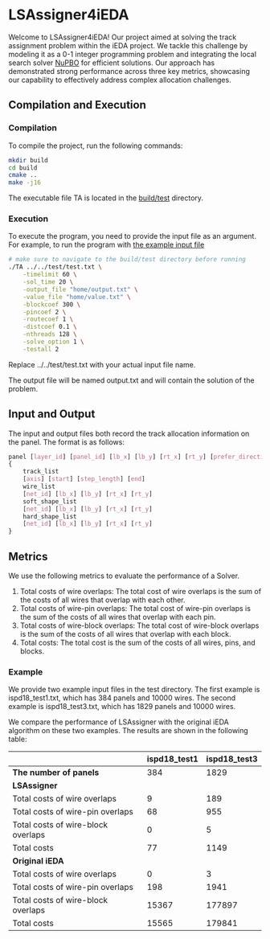 # LSAssigner4iEDA

Welcome to LSAssigner4iEDA! Our project aimed at solving the track assignment problem within the iEDA project. We tackle this challenge by modeling it as a 0-1 integer programming problem and integrating the local search solver [NuPBO](https://github.com/filyouzicha/NuPBO) for efficient solutions. Our approach has demonstrated strong performance across three key metrics, showcasing our capability to effectively address complex allocation challenges.

## Compilation and Execution

### Compilation

To compile the project, run the following commands:

```bash
mkdir build
cd build
cmake ..
make -j16
```
The executable file TA is located in the [build/test](./build/test) directory.
### Execution

To execute the program, you need to provide the input file as an argument. For example, to run the program with [the example input file](./test/test.txt)

```bash
# make sure to navigate to the build/test directory before running
./TA ../../test/test.txt \
    -timelimit 60 \
    -sol_time 20 \
    -output_file "home/output.txt" \
    -value_file "home/value.txt" \
    -blockcoef 300 \
    -pincoef 2 \
    -routecoef 1 \
    -distcoef 0.1 \
    -nthreads 128 \
    -solve_option 1 \
    -testall 2 
```
Replace ../../test/test.txt with your actual input file name.


The output file will be named output.txt and will contain the solution of the problem.

## Input and Output

The input and output files both record the track allocation information on the panel. The format is as follows:
```css 
panel [layer_id] [panel_id] [lb_x] [lb_y] [rt_x] [rt_y] [prefer_direction]
{
    track_list
    [axis] [start] [step_length] [end]
    wire_list
    [net_id] [lb_x] [lb_y] [rt_x] [rt_y]
    soft_shape_list
    [net_id] [lb_x] [lb_y] [rt_x] [rt_y]
    hard_shape_list
    [net_id] [lb_x] [lb_y] [rt_x] [rt_y]
}
```

## Metrics
We use the following metrics to evaluate the performance of a Solver.
1. Total costs of wire overlaps: The total cost of wire overlaps is the sum of the costs of all wires that overlap with each other.
2. Total costs of wire-pin overlaps: The total cost of wire-pin overlaps is the sum of the costs of all wires that overlap with each pin.
3. Total costs of wire-block overlaps: The total cost of wire-block overlaps is the sum of the costs of all wires that overlap with each block.
4. Total costs: The total cost is the sum of the costs of all wires, pins, and blocks.

### Example

We provide two example input files in the test directory. The first example is ispd18_test1.txt, which has 384 panels and 10000 wires. The second example is ispd18_test3.txt, which has 1829 panels and 10000 wires.

We compare the performance of LSAssigner with the original iEDA algorithm on these two examples. The results are shown in the following table:

|            | ispd18_test1 | ispd18_test3 |
| -------------- | ------------ | ------------ |
| **The number of panels**  | 384          | 1829         |
| **LSAssigner** |              |              |
| Total costs of wire overlaps | 9            | 189          |
| Total costs of wire-pin overlaps  |  68           | 955          |
| Total costs of wire-block overlaps  |  0            | 5            |
| Total costs     |  77           | 1149         |
| **Original iEDA**|              |              |
| Total costs of wire overlaps |  0            | 3            |
| Total costs of wire-pin overlaps  | 198          | 1941         |
| Total costs of wire-block overlaps  | 15367        | 177897       |
| Total costs     |  15565        | 179841       |
